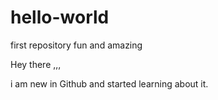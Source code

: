 # hello-world
first repository fun and amazing

Hey there ,,,

i am new in Github and started learning about it.


